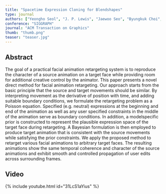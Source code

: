 ```yaml
---
title: "Spacetime Expression Cloning for Blendshapes"
type: journal
authors: ["Yeongho Seol", "J. P. Lewis", "Jaewoo Seo", "Byungkuk Choi", "Ken Anjyo", "Junyong Noh"]
conference: "SIGGRAPH"
journal: "ACM Transaction on Graphics"
thumb: "thumb.png"
teaser: "teaser.jpg"
---
```


## Abstract

The goal of a practical facial animation retargeting system is to reproduce the character of a source animation on a target face while providing room for additional creative control by the animator. This paper presents a novel direct method for facial animation retargeting. Our approach starts from the basic principle that the source and target movements should be similar. By interpreting movement as the derivative of position with time, and adding suitable boundary conditions, we formulate the retargeting problem as a Poisson equation. Specified (e.g. neutral) expressions at the beginning and end of the animation as well as any user specified constraints in the middle of the animation serve as boundary conditions. In addition, a modelspecific prior is constructed to represent the plausible expression space of the target face during retargeting. A Bayesian formulation is then employed to produce target animation that is consistent with the source movements while satisfying the prior constraints. We apply the proposed method to retarget various facial animations to arbitrary target faces. The resulting animations show the same temporal coherence and character of the source animations and exhibit smooth and controlled propagation of user edits across surrounding frames.

## Video
{% include youtube.html id="31LcS1aYius" %}
